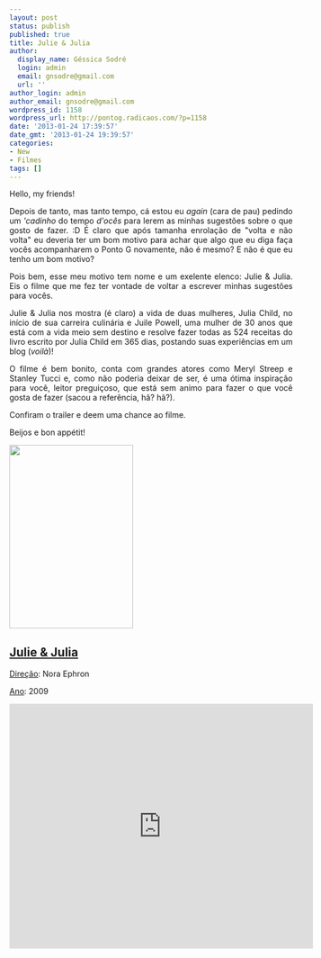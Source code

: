 ```yaml
---
layout: post
status: publish
published: true
title: Julie & Julia
author:
  display_name: Géssica Sodré
  login: admin
  email: gnsodre@gmail.com
  url: ''
author_login: admin
author_email: gnsodre@gmail.com
wordpress_id: 1158
wordpress_url: http://pontog.radicaos.com/?p=1158
date: '2013-01-24 17:39:57'
date_gmt: '2013-01-24 19:39:57'
categories:
- New
- Filmes
tags: []
---
```

<p style="text-align: justify;">Hello, my friends!</p>
<p style="text-align: justify;">Depois de tanto, mas tanto tempo, cá estou eu <em>again</em> (cara de pau) pedindo um <em>'cadinho</em> do tempo <em>d'ocês</em> para lerem as minhas sugestões sobre o que gosto de fazer. :D É claro que após tamanha enrolação de "volta e não volta" eu deveria ter um bom motivo para achar que algo que eu diga faça vocês acompanharem o Ponto G novamente, não é mesmo? E não é que eu tenho um bom motivo?</p>
<p style="text-align: justify;">Pois bem, esse meu motivo tem nome e um exelente elenco: Julie &amp; Julia. Eis o filme que me fez ter vontade de voltar a escrever minhas sugestões para vocês.</p>
<p style="text-align: justify;">Julie &amp; Julia nos mostra (é claro) a vida de duas mulheres, Julia Child, no início de sua carreira culinária e Juile Powell, uma mulher de 30 anos que está com a vida meio sem destino e resolve fazer todas as 524 receitas do livro escrito por Julia Child em 365 dias, postando suas experiências em um blog (<em>voilà</em>)!</p>
<p style="text-align: justify;">O filme é bem bonito, conta com grandes atores como Meryl Streep e Stanley Tucci e, como não poderia deixar de ser, é uma ótima inspiração para você, leitor preguiçoso, que está sem animo para fazer o que você gosta de fazer (sacou a referência, hã? hã?).</p>
<p style="text-align: justify;">Confiram o trailer e deem uma chance ao filme.</p>
<div></div>
<p style="text-align: justify;">Beijos e bon appétit!</p>
<p><a href="http://upload.wikimedia.org/wikipedia/en/thumb/0/00/Julie_and_julia.jpg/220px-Julie_and_julia.jpg"><img class="alignnone" title="Julie &amp; Julia" src="http://upload.wikimedia.org/wikipedia/en/thumb/0/00/Julie_and_julia.jpg/220px-Julie_and_julia.jpg" alt="" width="220" height="326" /></a></p>
<h2><span style="text-decoration: underline;">Julie &amp; Julia</span></h2>
<p><span style="text-decoration: underline;">Direção</span>: Nora Ephron</p>
<p><span style="text-decoration: underline;">Ano</span>: 2009</p>
<div></div>
<p><iframe src="http://www.youtube.com/embed/vjvJHsJD8ic" frameborder="0" width="540" height="435"></iframe></p>
